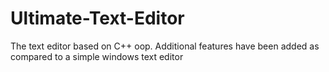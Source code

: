 # Ultimate-Text-Editor
The text editor based on C++ oop. Additional features have been added as compared to a simple windows text editor
